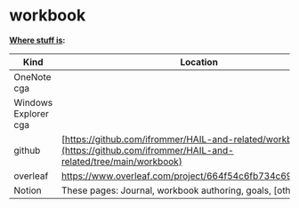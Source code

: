 # workbook

**<u>Where stuff is</u>:**

|Kind | Location |
| ----------- | ----------- |
| OneNote	cga |  |
| Windows Explorer cga |	   |
| github | [https://github.com/ifrommer/HAIL-and-related/workbook](https://github.com/ifrommer/HAIL-and-related/tree/main/workbook) |
| overleaf | https://www.overleaf.com/project/664f54c6fb734c69dc30250a |
| Notion |	These pages: Journal, workbook authoring, goals, [others?] |
